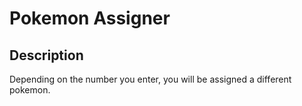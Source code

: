 # Pokemon Assigner
## Description
Depending on the number you enter, you will be assigned a different pokemon.